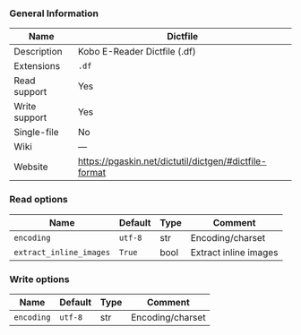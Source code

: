 
### General Information ###
Name | Dictfile
---- | -------
Description | Kobo E-Reader Dictfile (.df)
Extensions | `.df`
Read support | Yes
Write support | Yes
Single-file | No
Wiki | ―
Website | https://pgaskin.net/dictutil/dictgen/#dictfile-format


### Read options ###
Name | Default | Type | Comment
---- | ---- | ------- | -------
`encoding` | `utf-8` | str | Encoding/charset
`extract_inline_images` | `True` | bool | Extract inline images

### Write options ###
Name | Default | Type | Comment
---- | ---- | ------- | -------
`encoding` | `utf-8` | str | Encoding/charset
